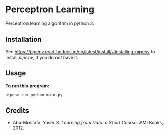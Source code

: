 # Perceptron Learning

Perceptron learning algorithm in python 3.

## Installation

See https://pipenv.readthedocs.io/en/latest/install/#installing-pipenv to install *pipenv*, if you do not have it.

## Usage

**To run this program:**
```
pipenv run python main.py
```

## Credits
- Abu-Mostafa, Yaser S. *Learning from Data: a Short Course*. AMLBooks, 2012.